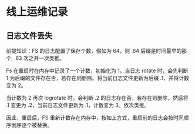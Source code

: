 # 线上运维记录

## 日志文件丢失

前提知识：FS 的日志配置了保存个数，假如为 64，则 .64 后缀是时间最早的那个, .63 次之并一次类推。

Fs 在重启时在内存中记录了一个计数，初始化为 1。当日志 rotate 时，会先判断 1 为后缀的文件存在否，若存在则删除。将当前日志文件更新为后缀 .1，并将计数变为 2。

当计数为 2 再次 logrotate 时，会判断 .2 的日志存在否，若存在则删除，然后将 .1 变更为 .2，当前日志文件更新为 .1，计数变为 3。依次类推。

因此，重启后，FS 重新计数存在内存中，按如上方式，重启前的日志会按时间顺序倒序逐个被替换。
